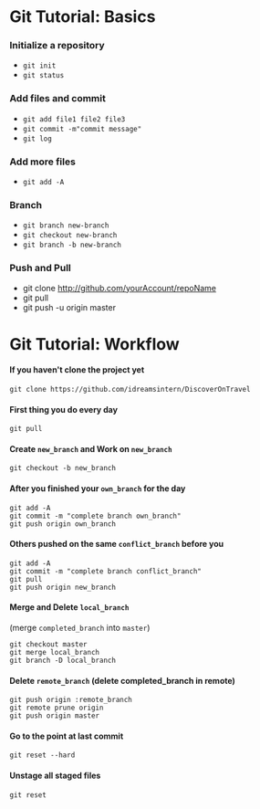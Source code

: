 # Git Tutorial: Basics

### Initialize a repository
* ``git init``
* ``git status``

### Add files and commit
* ``git add file1 file2 file3``
* ``git commit -m"commit message"``
* ``git log``

### Add more files
* ``git add -A``

### Branch
* ``git branch new-branch``
* ``git checkout new-branch``
* ``git branch -b new-branch``

### Push and Pull
* git clone http://github.com/yourAccount/repoName
* git pull
* git push -u origin master

# Git Tutorial: Workflow

#### If you haven't clone the project yet

``git clone https://github.com/idreamsintern/DiscoverOnTravel``

#### First thing you do every day
```
git pull
```

#### Create `new_branch` and Work on `new_branch`

``git checkout -b new_branch``

#### After you finished your `own_branch` for the day
```
git add -A
git commit -m "complete branch own_branch"
git push origin own_branch
```

#### Others pushed on the same `conflict_branch` before you
```
git add -A
git commit -m "complete branch conflict_branch"
git pull
git push origin new_branch
```

#### Merge and Delete `local_branch `
(merge `completed_branch` into `master`)
```
git checkout master
git merge local_branch
git branch -D local_branch
```

#### Delete `remote_branch` (delete completed_branch in remote)
```
git push origin :remote_branch
git remote prune origin
git push origin master
```

#### Go to the point at last commit
```
git reset --hard
```

#### Unstage all staged files
```
git reset
```
